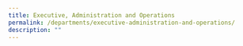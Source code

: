 ```yaml
---
title: Executive, Administration and Operations
permalink: /departments/executive-administration-and-operations/
description: ""
---
```


